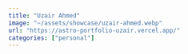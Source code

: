 ```yaml
---
title: "Uzair Ahmed"
image: "~/assets/showcase/uzair-ahmed.webp"
url: "https://astro-portfolio-uzair.vercel.app/"
categories: ["personal"]
---
```

